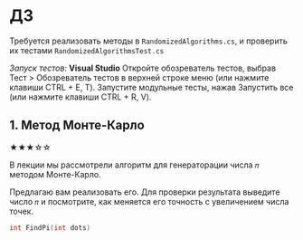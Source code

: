 # ДЗ

Требуется реализовать методы в `RandomizedAlgorithms.cs`, и проверить их тестами `RandomizedAlgorithmsTest.cs`

*Запуск тестов:* 
**Visual Studio**
Откройте обозреватель тестов, выбрав Тест > Обозреватель тестов в верхней строке меню (или нажмите клавиши CTRL + E, T).
Запустите модульные тесты, нажав Запустить все (или нажмите клавиши CTRL + R, V).

## 1. Метод Монте-Карло

★★★☆☆

В лекции мы рассмотрели алгоритм для генераторации числа `𝜋` методом Монте-Карло.

Предлагаю вам реализовать его. Для проверки результата выведите число `𝜋` и посмотрите, как меняется его точность с увеличением числа точек.

```C
int FindPi(int dots)
```
